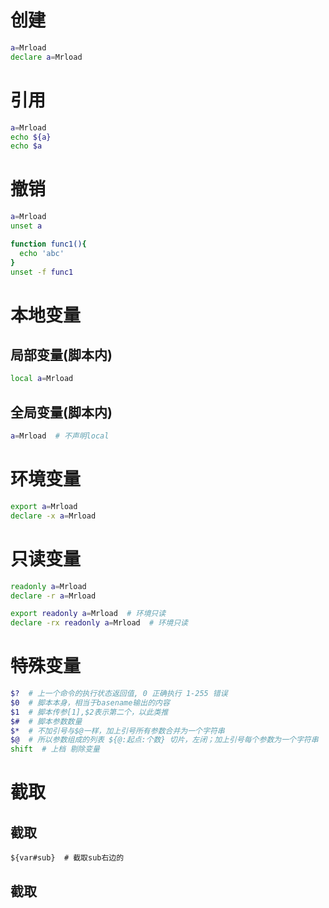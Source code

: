 # 创建

```bash
a=Mrload
declare a=Mrload

```

# 引用

```bash
a=Mrload
echo ${a}
echo $a
```
# 撤销

```bash
a=Mrload
unset a

function func1(){
  echo 'abc'
}
unset -f func1
```

# 本地变量

## 局部变量(脚本内)
```bash
local a=Mrload
```
## 全局变量(脚本内)
```bash
a=Mrload  # 不声明local
```
# 环境变量
```bash
export a=Mrload
declare -x a=Mrload
```
# 只读变量
```bash
readonly a=Mrload
declare -r a=Mrload

export readonly a=Mrload  # 环境只读
declare -rx readonly a=Mrload  # 环境只读
```

# 特殊变量
```bash
$?  # 上一个命令的执行状态返回值, 0 正确执行 1-255 错误
$0  # 脚本本身，相当于basename输出的内容
$1  # 脚本传参[1],$2表示第二个，以此类推
$#  # 脚本参数数量
$*  # 不加引号与$@一样，加上引号所有参数合并为一个字符串
$@  # 所以参数组成的列表 ${@:起点:个数} 切片，左闭；加上引号每个参数为一个字符串
shift  # 上档 剔除变量
```

# 截取
##  截取
```shell
${var#sub}  # 截取sub右边的
```
##  截取
